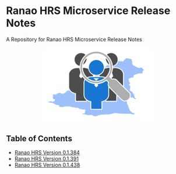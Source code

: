 # Ranao HRS Microservice Release Notes

A Repository for Ranao HRS Microservice Release Notes

<p align="center">
  <img src="assets/ranao-hrs.svg" width="300px"/>
</p>

## Table of Contents
- [Ranao HRS Version 0.1.384](microservices/ranao-hrs-v-0-1-438.md)
- [Ranao HRS Version 0.1.391](microservices/ranao-hrs-v-0-1-391.md)
- [Ranao HRS Version 0.1.438](microservices/ranao-hrs-v-0-1-384.md)